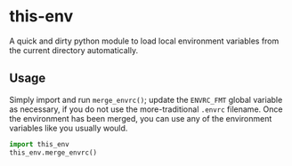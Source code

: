 # this-env
A quick and dirty python module to load local environment variables from the current directory automatically.

## Usage
Simply import and run `merge_envrc()`; update the `ENVRC_FMT` global variable as necessary, if you do not use the more-traditional `.envrc` filename.  Once the environment has been merged, you can use any of the environment variables like you usually would.

```python
import this_env
this_env.merge_envrc()

```
